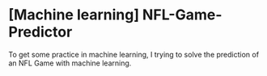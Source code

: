 # [Machine learning] NFL-Game-Predictor
To get some practice in machine learning, I trying to solve the prediction of an NFL Game with machine learning.
